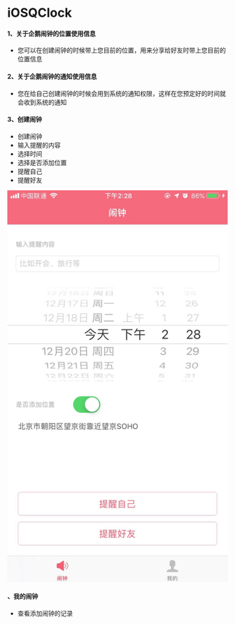 # iOSQClock
#### 1、关于企鹅闹钟的位置使用信息

* 您可以在创建闹钟的时候带上您目前的位置，用来分享给好友时带上您目前的位置信息

#### 2、关于企鹅闹钟的通知使用信息

* 您在给自己创建闹钟的时候会用到系统的通知权限，这样在您预定好的时间就会收到系统的通知
  
#### 3、创建闹钟

* 创建闹钟
* 输入提醒的内容
* 选择时间
* 选择是否添加位置
* 提醒自己
* 提醒好友


![创建闹钟](assets/1.jpg)

#### 、我的闹钟

* 查看添加闹钟的记录

